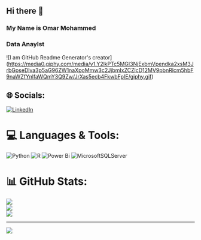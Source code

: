 ## Hi there 👋 
### My Name is Omar Mohammed
### Data Anaylst

![I am GitHub Readme Generator's creator]
(https://media0.giphy.com/media/v1.Y2lkPTc5MGI3NjExbmVpendka2xsM3JrbGpseDlva3p5aG96ZW1naXpoMmw3c2JjbmIxZCZlcD12MV9pbnRlcm5hbF9naWZfYnlfaWQmY3Q9Zw/JrXas5ecb4FkwbFpIE/giphy.gif)

## 🌐 Socials:
[![LinkedIn](https://img.shields.io/badge/LinkedIn-%230077B5.svg?logo=linkedin&logoColor=white)](https://linkedin.com/in/www.linkedin.com/in/omar-mohammed-141800296/) 

# 💻 Languages & Tools:
![Python](https://img.shields.io/badge/python-3670A0?style=for-the-badge&logo=python&logoColor=ffdd54) ![R](https://img.shields.io/badge/r-%23276DC3.svg?style=for-the-badge&logo=r&logoColor=white) ![Power Bi](https://img.shields.io/badge/power_bi-F2C811?style=for-the-badge&logo=powerbi&logoColor=black) ![MicrosoftSQLServer](https://img.shields.io/badge/Microsoft%20SQL%20Server-CC2927?style=for-the-badge&logo=microsoft%20sql%20server&logoColor=white)
# 📊 GitHub Stats:
![](https://github-readme-stats.vercel.app/api?username=Omarmohammed223&theme=dark&hide_border=false&include_all_commits=false&count_private=false)<br/>
![](https://github-readme-streak-stats.herokuapp.com/?user=Omarmohammed223&theme=dark&hide_border=false)<br/>
![](https://github-readme-stats.vercel.app/api/top-langs/?username=Omarmohammed223&theme=dark&hide_border=false&include_all_commits=false&count_private=false&layout=compact)

---
[![](https://visitcount.itsvg.in/api?id=Omarmohammed223&icon=0&color=0)](https://visitcount.itsvg.in)

<!-- Proudly created with GPRM ( https://gprm.itsvg.in ) -->
